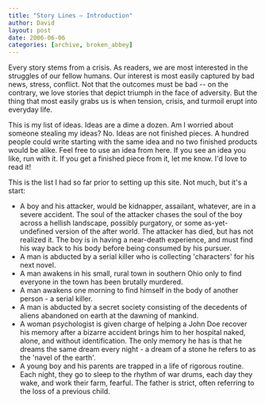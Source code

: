 ```yaml
---
title: "Story Lines – Introduction"
author: David
layout: post
date: 2006-06-06
categories: [archive, broken_abbey]
---
```


Every story stems from a crisis. As readers, we are most interested in the
struggles of our fellow humans. Our interest is most easily captured by bad
news, stress, conflict. Not that the outcomes must be bad -- on the contrary, we
love stories that depict triumph in the face of adversity. But the thing that
most easily grabs us is when tension, crisis, and turmoil erupt into everyday
life.

This is my list of ideas. Ideas are a dime a dozen. Am I worried about someone
stealing my ideas? No. Ideas are not finished pieces. A hundred people could
write starting with the same idea and no two finished products would be alike.
Feel free to use an idea from here. If you see an idea you like, run with it. If
you get a finished piece from it, let me know. I'd love to read it!

This is the list I had so far prior to setting up this site. Not much, but it's
a start:

- A boy and his attacker, would be kidnapper, assailant, whatever, are in a
  severe accident. The soul of the attacker chases the soul of the boy across a
  hellish landscape, possibly purgatory, or some as-yet-undefined version of the
  after world. The attacker has died, but has not realized it. The boy is in
  having a near-death experience, and must find his way back to his body before
  being consumed by his pursuer.
- A man is abducted by a serial killer who is collecting 'characters' for his
  next novel.
- A man awakens in his small, rural town in southern Ohio only to find everyone
  in the town has been brutally murdered.
- A man awakens one morning to find himself in the body of another person - a
  serial killer.
- A man is abducted by a secret society consisting of the decedents of aliens
  abandoned on earth at the dawning of mankind.
- A woman psychologist is given charge of helping a John Doe recover his memory
  after a bizarre accident brings him to her hospital naked, alone, and without
  identification. The only memory he has is that he dreams the same dream every
  night - a dream of a stone he refers to as the 'navel of the earth'.
- A young boy and his parents are trapped in a life of rigorous routine. Each
  night, they go to sleep to the rhythm of war drums, each day they wake, and
  work their farm, fearful. The father is strict, often referring to the loss of
  a previous child.

